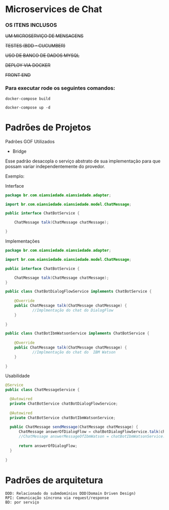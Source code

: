 # Microservices de Chat

### OS ITENS INCLUSOS ###

<del> UM MICROSERVIÇO DE MENSAGENS</del>

<del> TESTES (BDD - CUCUMBER) </del>

<del> USO DE BANCO DE DADOS MYSQL</del>

<del> DEPLOY VIA DOCKER	</del>

<del> FRONT END </del>

### Para executar rode os seguintes comandos:

```docker-compose build```

```docker-compose up -d```


# Padrões de Projetos
Padrões GOF Utilizados
- Bridge

Esse padrão desacopla o serviço abstrato de sua implementação para que possam variar independentemente do provedor.

Exemplo:

Interface
```java
package br.com.oiansiedade.oiansiedade.adapter;

import br.com.oiansiedade.oiansiedade.model.ChatMessage;

public interface ChatBotService {

	ChatMessage talk(ChatMessage chatMessage);

}
```

Implementações
```java
package br.com.oiansiedade.oiansiedade.adapter;

import br.com.oiansiedade.oiansiedade.model.ChatMessage;

public interface ChatBotService {

	ChatMessage talk(ChatMessage chatMessage);
}

public class ChatBotDialogFlowService implements ChatBotService {
	
	@Override
	public ChatMessage talk(ChatMessage chatMessage) {
            //Implmentação do chat do DialogFlow
	}
  
}

public class ChatBotIbmWatsonService implements ChatBotService {
	
	@Override
	public ChatMessage talk(ChatMessage chatMessage) {
            //Implmentação do chat do  IBM Watson
	}
  
}

```
Usabilidade
```java
@Service
public class ChatMessageService {

  @Autowired
  private ChatBotService chatBotDialogFlowService;
  
  @Autowired
  private ChatBotService chatBotIbmWatsonService;
		
  public ChatMessage sendMessage(ChatMessage chatMessage) {
      ChatMessage answerOfDialogFlow = chatBotDialogFlowService.talk(chatMessage);
      //ChatMessage answerMessageOfIbmWatson = chatBotIbmWatsonService.talk(chatMessage);
			
      return answerOfDialogFlow;
  }
  
}

```

# Padrões de arquitetura

```
DDD: Relacionado do submdomínios DDD(Domain Driven Design)
RPI: Comunicação síncrona via request/response
BD: por serviço
```






